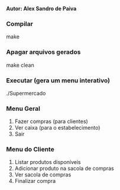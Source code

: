**Autor: Alex Sandro de Paiva**

### Compilar

make

### Apagar arquivos gerados

make clean

### Executar (gera um menu interativo)

./Supermercado

### Menu Geral

1. Fazer compras (para clientes)
2. Ver caixa (para o estabelecimento)
3. Sair

### Menu do Cliente

1. Listar produtos disponíveis
2. Adicionar produto na sacola de compras
3. Ver sacola de compras
4. Finalizar compra
